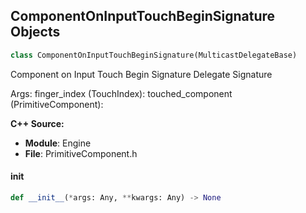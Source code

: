 ## ComponentOnInputTouchBeginSignature Objects

```python
class ComponentOnInputTouchBeginSignature(MulticastDelegateBase)
```

Component on Input Touch Begin Signature  Delegate Signature

Args:
    finger_index (TouchIndex): 
    touched_component (PrimitiveComponent):

**C++ Source:**

- **Module**: Engine
- **File**: PrimitiveComponent.h

<a id="unreal.ComponentOnInputTouchBeginSignature.__init__"></a>

#### __init__

```python
def __init__(*args: Any, **kwargs: Any) -> None
```

<a id="unreal.ComponentOnInputTouchEndSignature"></a>